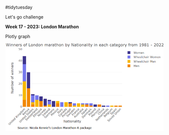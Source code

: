 #tidytuesday

Let's go challenge

**Week 17 - 2023: London Marathon**

Plotly graph

<img src="https://github.com/SoyAndrea/tidytuesday/blob/main/plots/week17.png"></img>

